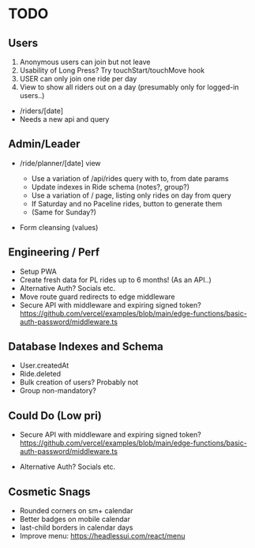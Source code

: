 # TODO

## Users

1. Anonymous users can join but not leave
2. Usability of Long Press? Try touchStart/touchMove hook
3. USER can only join one ride per day
4. View to show all riders out on a day (presumably only for logged-in users..)

- /riders/[date]
- Needs a new api and query

## Admin/Leader

- /ride/planner/[date] view

  - Use a variation of /api/rides query with to, from date params
  - Update indexes in Ride schema (notes?, group?)
  - Use a variation of / page, listing only rides on day from query
  - If Saturday and no Paceline rides, button to generate them
  - (Same for Sunday?)

- Form cleansing (values)

## Engineering / Perf

- Setup PWA
- Create fresh data for PL rides up to 6 months! (As an API..)
- Alternative Auth? Socials etc.
- Move route guard redirects to edge middleware
- Secure API with middleware and expiring signed token?
  https://github.com/vercel/examples/blob/main/edge-functions/basic-auth-password/middleware.ts

## Database Indexes and Schema

- User.createdAt
- Ride.deleted
- Bulk creation of users? Probably not
- Group non-mandatory?

## Could Do (Low pri)

- Secure API with middleware and expiring signed token?
  https://github.com/vercel/examples/blob/main/edge-functions/basic-auth-password/middleware.ts

- Alternative Auth? Socials etc.

## Cosmetic Snags

- Rounded corners on sm+ calendar
- Better badges on mobile calendar
- last-child borders in calendar days
- Improve menu: https://headlessui.com/react/menu
